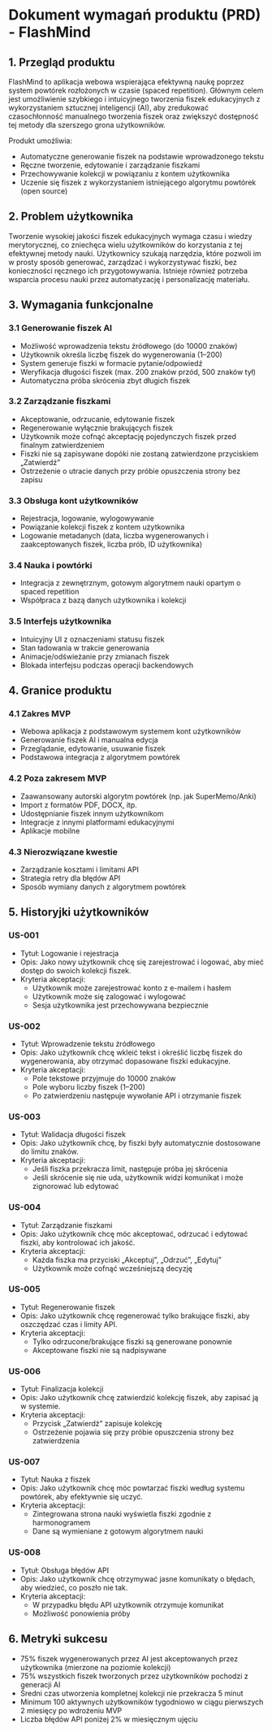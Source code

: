 # Dokument wymagań produktu (PRD) - FlashMind

## 1. Przegląd produktu

FlashMind to aplikacja webowa wspierająca efektywną naukę poprzez system powtórek rozłożonych w czasie (spaced repetition). Głównym celem jest umożliwienie szybkiego i intuicyjnego tworzenia fiszek edukacyjnych z wykorzystaniem sztucznej inteligencji (AI), aby zredukować czasochłonność manualnego tworzenia fiszek oraz zwiększyć dostępność tej metody dla szerszego grona użytkowników.

Produkt umożliwia:
- Automatyczne generowanie fiszek na podstawie wprowadzonego tekstu
- Ręczne tworzenie, edytowanie i zarządzanie fiszkami
- Przechowywanie kolekcji w powiązaniu z kontem użytkownika
- Uczenie się fiszek z wykorzystaniem istniejącego algorytmu powtórek (open source)

## 2. Problem użytkownika

Tworzenie wysokiej jakości fiszek edukacyjnych wymaga czasu i wiedzy merytorycznej, co zniechęca wielu użytkowników do korzystania z tej efektywnej metody nauki. Użytkownicy szukają narzędzia, które pozwoli im w prosty sposób generować, zarządzać i wykorzystywać fiszki, bez konieczności ręcznego ich przygotowywania. Istnieje również potrzeba wsparcia procesu nauki przez automatyzację i personalizację materiału.

## 3. Wymagania funkcjonalne

### 3.1 Generowanie fiszek AI
- Możliwość wprowadzenia tekstu źródłowego (do 10000 znaków)
- Użytkownik określa liczbę fiszek do wygenerowania (1–200)
- System generuje fiszki w formacie pytanie/odpowiedź
- Weryfikacja długości fiszek (max. 200 znaków przód, 500 znaków tył)
- Automatyczna próba skrócenia zbyt długich fiszek

### 3.2 Zarządzanie fiszkami
- Akceptowanie, odrzucanie, edytowanie fiszek
- Regenerowanie wyłącznie brakujących fiszek
- Użytkownik może cofnąć akceptację pojedynczych fiszek przed finalnym zatwierdzeniem
- Fiszki nie są zapisywane dopóki nie zostaną zatwierdzone przyciskiem „Zatwierdź”
- Ostrzeżenie o utracie danych przy próbie opuszczenia strony bez zapisu

### 3.3 Obsługa kont użytkowników
- Rejestracja, logowanie, wylogowywanie
- Powiązanie kolekcji fiszek z kontem użytkownika
- Logowanie metadanych (data, liczba wygenerowanych i zaakceptowanych fiszek, liczba prób, ID użytkownika)

### 3.4 Nauka i powtórki
- Integracja z zewnętrznym, gotowym algorytmem nauki opartym o spaced repetition
- Współpraca z bazą danych użytkownika i kolekcji

### 3.5 Interfejs użytkownika
- Intuicyjny UI z oznaczeniami statusu fiszek
- Stan ładowania w trakcie generowania
- Animacje/odświeżanie przy zmianach fiszek
- Blokada interfejsu podczas operacji backendowych

## 4. Granice produktu

### 4.1 Zakres MVP
- Webowa aplikacja z podstawowym systemem kont użytkowników
- Generowanie fiszek AI i manualna edycja
- Przeglądanie, edytowanie, usuwanie fiszek
- Podstawowa integracja z algorytmem powtórek

### 4.2 Poza zakresem MVP
- Zaawansowany autorski algorytm powtórek (np. jak SuperMemo/Anki)
- Import z formatów PDF, DOCX, itp.
- Udostępnianie fiszek innym użytkownikom
- Integracje z innymi platformami edukacyjnymi
- Aplikacje mobilne

### 4.3 Nierozwiązane kwestie
- Zarządzanie kosztami i limitami API
- Strategia retry dla błędów API
- Sposób wymiany danych z algorytmem powtórek

## 5. Historyjki użytkowników

### US-001
- Tytuł: Logowanie i rejestracja
- Opis: Jako nowy użytkownik chcę się zarejestrować i logować, aby mieć dostęp do swoich kolekcji fiszek.
- Kryteria akceptacji:
  - Użytkownik może zarejestrować konto z e-mailem i hasłem
  - Użytkownik może się zalogować i wylogować
  - Sesja użytkownika jest przechowywana bezpiecznie

### US-002
- Tytuł: Wprowadzenie tekstu źródłowego
- Opis: Jako użytkownik chcę wkleić tekst i określić liczbę fiszek do wygenerowania, aby otrzymać dopasowane fiszki edukacyjne.
- Kryteria akceptacji:
  - Pole tekstowe przyjmuje do 10000 znaków
  - Pole wyboru liczby fiszek (1–200)
  - Po zatwierdzeniu następuje wywołanie API i otrzymanie fiszek

### US-003
- Tytuł: Walidacja długości fiszek
- Opis: Jako użytkownik chcę, by fiszki były automatycznie dostosowane do limitu znaków.
- Kryteria akceptacji:
  - Jeśli fiszka przekracza limit, następuje próba jej skrócenia
  - Jeśli skrócenie się nie uda, użytkownik widzi komunikat i może zignorować lub edytować

### US-004
- Tytuł: Zarządzanie fiszkami
- Opis: Jako użytkownik chcę móc akceptować, odrzucać i edytować fiszki, aby kontrolować ich jakość.
- Kryteria akceptacji:
  - Każda fiszka ma przyciski „Akceptuj”, „Odrzuć”, „Edytuj”
  - Użytkownik może cofnąć wcześniejszą decyzję

### US-005
- Tytuł: Regenerowanie fiszek
- Opis: Jako użytkownik chcę regenerować tylko brakujące fiszki, aby oszczędzać czas i limity API.
- Kryteria akceptacji:
  - Tylko odrzucone/brakujące fiszki są generowane ponownie
  - Akceptowane fiszki nie są nadpisywane

### US-006
- Tytuł: Finalizacja kolekcji
- Opis: Jako użytkownik chcę zatwierdzić kolekcję fiszek, aby zapisać ją w systemie.
- Kryteria akceptacji:
  - Przycisk „Zatwierdź” zapisuje kolekcję
  - Ostrzeżenie pojawia się przy próbie opuszczenia strony bez zatwierdzenia

### US-007
- Tytuł: Nauka z fiszek
- Opis: Jako użytkownik chcę móc powtarzać fiszki według systemu powtórek, aby efektywnie się uczyć.
- Kryteria akceptacji:
  - Zintegrowana strona nauki wyświetla fiszki zgodnie z harmonogramem
  - Dane są wymieniane z gotowym algorytmem nauki

### US-008
- Tytuł: Obsługa błędów API
- Opis: Jako użytkownik chcę otrzymywać jasne komunikaty o błędach, aby wiedzieć, co poszło nie tak.
- Kryteria akceptacji:
  - W przypadku błędu API użytkownik otrzymuje komunikat
  - Możliwość ponowienia próby

## 6. Metryki sukcesu
- 75% fiszek wygenerowanych przez AI jest akceptowanych przez użytkownika (mierzone na poziomie kolekcji)
- 75% wszystkich fiszek tworzonych przez użytkowników pochodzi z generacji AI
- Średni czas utworzenia kompletnej kolekcji nie przekracza 5 minut
- Minimum 100 aktywnych użytkowników tygodniowo w ciągu pierwszych 2 miesięcy po wdrożeniu MVP
- Liczba błędów API poniżej 2% w miesięcznym ujęciu
